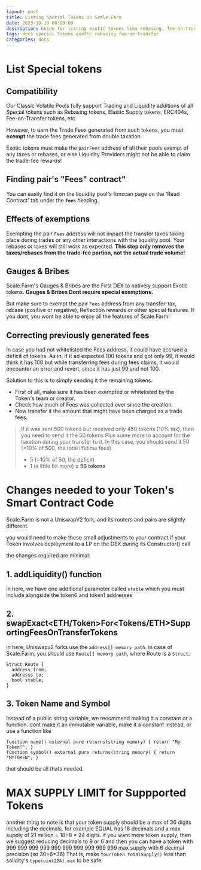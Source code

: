 ```yaml
---
layout: post
title: Listing Special Tokens on Scale.Farm
date: 2023-10-19 00:00:00
description: Guide for listing exotic tokens like rebasing, fee-on-transfer, and ERC404 tokens on Scale.Farm.
tags: docs special tokens exotic rebasing fee-on-transfer
categories: docs
---
```


# List Special tokens

## Compatibility
Our Classic Volatile Pools fully support Trading and Liquidity additions of all Special tokens such as Rebasing tokens, Elastic Supply tokens, ERC404s, Fee-on-Transfer tokens, etc.

However, to earn the Trade Fees generated from such tokens, you must **exempt** the trade fees generated from double taxation.

Exotic tokens must make the `pairFees` address of all their pools exempt of any taxes or rebases, or else Liquidity Providers might not be able to claim the trade-fee rewards!

## Finding pair's "Fees" contract"
You can easily find it on the liquidity pool's ftmscan page on the 'Read Contract' tab under the **`fees`** heading.

## Effects of exemptions
Exempting the pair `Fees` address will not impact the transfer taxes taking place during trades or any other interactions with the liquidity pool. Your rebases or taxes will still work as expected. **This step only removes the taxes/rebases from the trade-fee portion, not the actual trade volume!**

## Gauges & Bribes
Scale.Farm's Gauges & Bribes are the First DEX to natively support Exotic tokens. **Gauges & Bribes Dont require special exemptions.**

But make sure to exempt the pair `Fees` address from any transfer-tax, rebase (positive or negative), Reflection rewards or other special features. If you dont, you wont be able to enjoy all the features of Scale.Farm!

## Correcting previously generated fees
In case you had not whitelisted the Fees address, it could have accrued a deficit of tokens. As in, if it ad expected 100 tokens and got only 99, it would think it has 100 but while transferring fees during fees claims, it would encounter an error and revert, since it has just 99 and not 100.

Solution to this is to simply sending it the remaining tokens.
- First of all, make sure it has been exempted or whitelisted by the Token's team or creator.
- Check how much of Fees was collected ever since the creation.
- Now transfer it the amount that might have been charged as a trade fees.
> If it was sent 500 tokens but received only 450 tokens (10% tax), then you need to send it the 50 tokens Plus some more to account for the taxation during your transfer to it. In this case, you should send it
> 50 (=10% of 500, the total lifetime fees)
> + 5 (=10% of 50, the deficit)
> + 1 (a little bit more)
> **= 56 tokens**

# Changes needed to your Token's Smart Contract Code
Scale.Farm is not a UniswapV2 fork, and its routers and pairs are slightly different.

you would need to make these small adjustments to your contract if your Token involves deployment to a LP on the DEX during its Constructor() call

the changes required are minimal:

## 1. addLiquidity() function
in here, we have one additional parameter called `stable` which you must include alongside the token0 and token1 addresses

## 2. swapExact<ETH/Token>For<Tokens/ETH>SupportingFeesOnTransferTokens
in here, Uniswapv2 forks use the `address[] memory path`.
in case of Scale.Farm, you should use `Route[] memory path`, where Route is a `Struct`:
```
Struct Route {
  address from;
  addresss to;
  bool stable;
}
```

## 3. Token Name and Symbol
Instead of a public string variable, we recommend making it a constant or a function. dont make it an immutable variable, make it a constant instead, or use a function like

```
function name() external pure returns(string memory) { return "My Token!"; }
function symbol() external pure returns(string memory) { return "MYTOKEN"; }
```

that should be all thats needed.

# MAX SUPPLY LIMIT for Suppported Tokens
another thing to note is that your token supply should be a max of 36 digits including the decimals. for example EQUAL has 18 decimals and a max supply of 21 million = 18+8 = 24 digits.
if you want more token supply, then we suggest reducing decimals to 9 or 6 and then you can have a token with 999 999 999 999 999 999 999 999 999 999 max supply with 6 decimal precision (so 30+6=36)
That is, make `YourToken.totalSupply()` less than solidity's `type(uint224).max` to be safe.